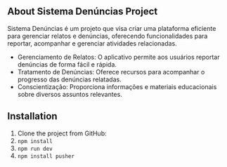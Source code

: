 ## About Sistema Denúncias Project

Sistema Denúncias é um projeto que visa criar uma plataforma eficiente para gerenciar relatos e denúncias, oferecendo funcionalidades para reportar, acompanhar e gerenciar atividades relacionadas.

- Gerenciamento de Relatos: O aplicativo permite aos usuários reportar denúncias de forma fácil e rápida.
- Tratamento de Denúncias: Oferece recursos para acompanhar o progresso das denúncias relatadas.
- Conscientização: Proporciona informações e materiais educacionais sobre diversos assuntos relevantes.

## Installation

1. Clone the project from GitHub:
2. `npm install`
3. `npm run dev`
4. `npm install pusher`